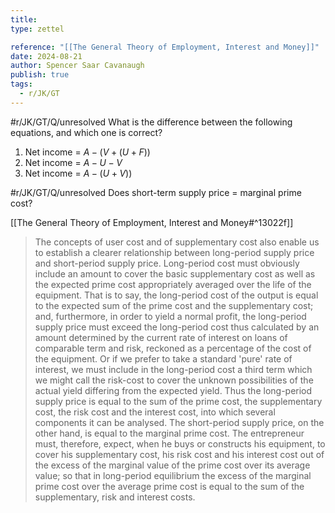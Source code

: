 ```yaml
---
title:
type: zettel

reference: "[[The General Theory of Employment, Interest and Money]]"
date: 2024-08-21
author: Spencer Saar Cavanaugh
publish: true
tags:
  - r/JK/GT
---
```


#r/JK/GT/Q/unresolved What is the difference between the following equations, and which one is correct?

1. Net income = $A - (V + (U + F))$
2. Net income = $A - U - V$
3. Net income = $A - (U + V))$

#r/JK/GT/Q/unresolved Does short-term supply price = marginal prime cost?

[[The General Theory of Employment, Interest and Money#^13022f]]

> The concepts of user cost and of supplementary cost also enable us to establish a clearer relationship between long-period supply price and short-period supply price. Long-period cost must obviously include an amount to cover the basic supplementary cost as well as the expected prime cost appropriately averaged over the life of the equipment. That is to say, the long-period cost of the output is equal to the expected sum of the prime cost and the supplementary cost; and, furthermore, in order to yield a normal profit, the long-period supply price must exceed the long-period cost thus calculated by an amount determined by the current rate of interest on loans of comparable term and risk, reckoned as a percentage of the cost of the equipment. Or if we prefer to take a standard 'pure' rate of interest, we must include in the long-period cost a third term which we might call the risk-cost to cover the unknown possibilities of the actual yield differing from the expected yield. Thus the long-period supply price is equal to the sum of the prime cost, the supplementary cost, the risk cost and the interest cost, into which several components it can be analysed. The short-period supply price, on the other hand, is equal to the marginal prime cost. The entrepreneur must, therefore, expect, when he buys or constructs his equipment, to cover his supplementary cost, his risk cost and his interest cost out of the excess of the marginal value of the prime cost over its average value; so that in long-period equilibrium the excess of the marginal prime cost over the average prime cost is equal to the sum of the supplementary, risk and interest costs.
